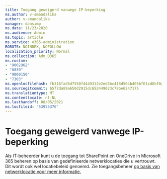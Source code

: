 ```yaml
---
title: Toegang geweigerd vanwege IP-beperking
ms.author: v-smandalika
author: v-smandalika
manager: dansimp
ms.date: 11/23/2020
ms.audience: Admin
ms.topic: article
ms.service: o365-administration
ROBOTS: NOINDEX, NOFOLLOW
localization_priority: Normal
ms.collection: Adm_O365
ms.custom:
- "9002962"
- "6830"
- "9000150"
- "7303"
ms.openlocfilehash: fb316fad5d7550f4449312e2ed3bc418d504b405bf01cd8bf0a180bac10379d2
ms.sourcegitcommit: b5f7da89a650d2915dc652449623c78be6247175
ms.translationtype: MT
ms.contentlocale: nl-NL
ms.lasthandoff: 08/05/2021
ms.locfileid: "53955376"
---
```

# <a name="access-denied-due-to-ip-restriction"></a>Toegang geweigerd vanwege IP-beperking

Als IT-beheerder kunt u de toegang tot SharePoint en OneDrive in Microsoft 365 beheren op basis van gedefinieerde netwerklocaties die u vertrouwt. Dit wordt ook wel locatiebeleid genoemd. Zie toegangsbeheer [op basis van netwerklocatie voor meer informatie.](https://docs.microsoft.com/sharepoint/control-access-based-on-network-location)

